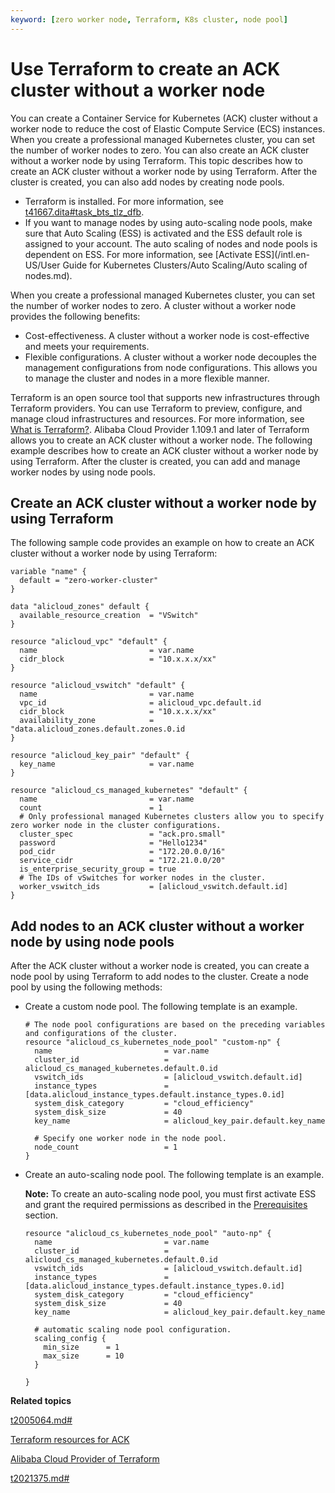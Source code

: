 ```yaml
---
keyword: [zero worker node, Terraform, K8s cluster, node pool]
---
```


# Use Terraform to create an ACK cluster without a worker node

You can create a Container Service for Kubernetes \(ACK\) cluster without a worker node to reduce the cost of Elastic Compute Service \(ECS\) instances. When you create a professional managed Kubernetes cluster, you can set the number of worker nodes to zero. You can also create an ACK cluster without a worker node by using Terraform. This topic describes how to create an ACK cluster without a worker node by using Terraform. After the cluster is created, you can also add nodes by creating node pools.

-   Terraform is installed. For more information, see [t41667.dita\#task\_bts\_tlz\_dfb]().
-   If you want to manage nodes by using auto-scaling node pools, make sure that Auto Scaling \(ESS\) is activated and the ESS default role is assigned to your account. The auto scaling of nodes and node pools is dependent on ESS. For more information, see [Activate ESS](/intl.en-US/User Guide for Kubernetes Clusters/Auto Scaling/Auto scaling of nodes.md).

When you create a professional managed Kubernetes cluster, you can set the number of worker nodes to zero. A cluster without a worker node provides the following benefits:

-   Cost-effectiveness. A cluster without a worker node is cost-effective and meets your requirements.
-   Flexible configurations. A cluster without a worker node decouples the management configurations from node configurations. This allows you to manage the cluster and nodes in a more flexible manner.

Terraform is an open source tool that supports new infrastructures through Terraform providers. You can use Terraform to preview, configure, and manage cloud infrastructures and resources. For more information, see [What is Terraform?](https://help.aliyun.com/document_detail/95820.html). Alibaba Cloud Provider 1.109.1 and later of Terraform allows you to create an ACK cluster without a worker node. The following example describes how to create an ACK cluster without a worker node by using Terraform. After the cluster is created, you can add and manage worker nodes by using node pools.

## Create an ACK cluster without a worker node by using Terraform

The following sample code provides an example on how to create an ACK cluster without a worker node by using Terraform:

```
variable "name" {
  default = "zero-worker-cluster"
}

data "alicloud_zones" default {
  available_resource_creation  = "VSwitch"
}

resource "alicloud_vpc" "default" {
  name                         = var.name
  cidr_block                   = "10.x.x.x/xx"
}

resource "alicloud_vswitch" "default" {
  name                         = var.name
  vpc_id                       = alicloud_vpc.default.id
  cidr_block                   = "10.x.x.x/xx"
  availability_zone            = "data.alicloud_zones.default.zones.0.id
}

resource "alicloud_key_pair" "default" {
  key_name                     = var.name
}

resource "alicloud_cs_managed_kubernetes" "default" {
  name                         = var.name
  count                        = 1
  # Only professional managed Kubernetes clusters allow you to specify zero worker node in the cluster configurations.
  cluster_spec                 = "ack.pro.small"
  password                     = "Hello1234"
  pod_cidr                     = "172.20.0.0/16"
  service_cidr                 = "172.21.0.0/20"
  is_enterprise_security_group = true
  # The IDs of vSwitches for worker nodes in the cluster.
  worker_vswitch_ids           = [alicloud_vswitch.default.id]
}
```

## Add nodes to an ACK cluster without a worker node by using node pools

After the ACK cluster without a worker node is created, you can create a node pool by using Terraform to add nodes to the cluster. Create a node pool by using the following methods:

-   Create a custom node pool. The following template is an example.

    ```
    # The node pool configurations are based on the preceding variables and configurations of the cluster.
    resource "alicloud_cs_kubernetes_node_pool" "custom-np" {
      name                         = var.name
      cluster_id                   = alicloud_cs_managed_kubernetes.default.0.id
      vswitch_ids                  = [alicloud_vswitch.default.id]
      instance_types               = [data.alicloud_instance_types.default.instance_types.0.id]
      system_disk_category         = "cloud_efficiency"
      system_disk_size             = 40
      key_name                     = alicloud_key_pair.default.key_name
    
      # Specify one worker node in the node pool.
      node_count                   = 1
    }
    ```

-   Create an auto-scaling node pool. The following template is an example.

    **Note:** To create an auto-scaling node pool, you must first activate ESS and grant the required permissions as described in the [Prerequisites](#prereq_yjz_13n_fb1) section.

    ```
    resource "alicloud_cs_kubernetes_node_pool" "auto-np" {
      name                         = var.name
      cluster_id                   = alicloud_cs_managed_kubernetes.default.0.id
      vswitch_ids                  = [alicloud_vswitch.default.id]
      instance_types               = [data.alicloud_instance_types.default.instance_types.0.id]
      system_disk_category         = "cloud_efficiency"
      system_disk_size             = 40
      key_name                     = alicloud_key_pair.default.key_name
      
      # automatic scaling node pool configuration.
      scaling_config {
        min_size      = 1
        max_size      = 10
      }
    
    }
    ```


**Related topics**  


[t2005064.md\#]()

[Terraform resources for ACK](https://registry.terraform.io/providers/aliyun/alicloud/latest/docs/resources/cs_kubernetes)

[Alibaba Cloud Provider of Terraform](https://github.com/hashicorp/terraform-provider-alicloud)

[t2021375.md\#]()

